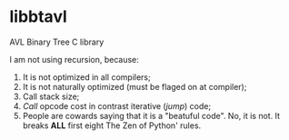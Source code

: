 # libbtavl
AVL Binary Tree C library  

I am not using recursion, because:  
1) It is not optimized in all compilers;  
2) It is not naturally optimized (must be flaged on at compiler);  
3) Call stack size;  
4) _Call_ opcode cost in contrast iterative (_jump_) code;  
5) People are cowards saying that it is a "beatuful code". No, it is not. It breaks **ALL** first eight The Zen of Python' rules.
